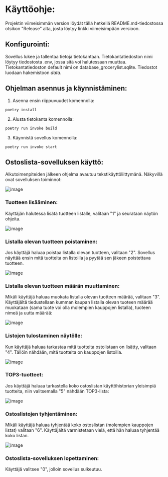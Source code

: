 # Käyttöohje:
Projektin viimeisimmän version löydät tällä hetkellä README.md-tiedostossa otsikon "Release" alta, josta löytyy linkki viimeisimpään versioon.

## Konfigurointi:
Sovellus lukee ja tallentaa tietoja tietokantaan. Tietokantatiedoston nimi löytyy tiedostosta .env, jossa sitä voi
halutessaan muuttaa. Tietokantatiedoston default nimi on database_grocerylist.sqlite. Tiedostot luodaan hakemistoon *data*.

## Ohjelman asennus ja käynnistäminen:
1. Asenna ensin riippuvuudet komennolla:
```
poetry install
```
2. Alusta tietokanta komennolla:
```
poetry run invoke build
```
3. Käynnistä sovellus komennolla:
```
poetry run invoke start
```
## Ostoslista-sovelluksen käyttö:
Alkutoimenpiteiden jälkeen ohjelma avautuu tekstikäyttöliittymänä. Näkyvillä ovat sovelluksen toiminnot:

![image](https://user-images.githubusercontent.com/78747844/206838492-c7619351-180e-453c-81e3-45684a0a5520.png)

### Tuotteen lisääminen:
Käyttäjän halutessa lisätä tuotteen listalle, valitaan "1" ja seurataan näytön ohjeita. 

![image](https://user-images.githubusercontent.com/78747844/206839136-d59b2a40-bcca-4689-bb1e-d87a40ab3af9.png)

### Listalla olevan tuotteen poistaminen:
Jos käyttäjä haluaa poistaa listalla olevan tuotteen, valitaan "2". Sovellus näyttää ensin mitä tuotteita on listoilla ja pyytää sen jäkeen poistettava tuotteen.

![image](https://user-images.githubusercontent.com/78747844/206840671-b12b3cdd-0267-4619-a5e9-028e6f216732.png)


### Listalla olevan tuotteen määrän muuttaminen:
Mikäli käyttäjä haluaa muokata listalla olevan tuotteen määrää, valitaan "3". Käyttäjältä tiedustellaan kumman kaupan listalla olevan tuoteen määrää
muokataan (sama tuote voi olla molempien kauppojen listalla), tuoteen nimeä ja uutta määrää: 

![image](https://user-images.githubusercontent.com/78747844/206839805-bdb9858b-e885-4473-92cb-1b96103bc883.png)


### Listojen tulostaminen näytölle:
Kun käyttäjä haluaa tarkastaa mitä tuotteita ostolistaan on lisätty, valitaan "4". Tällöin nähdään, mitä tuotteita on kauppojen listoilla.

![image](https://user-images.githubusercontent.com/78747844/206840425-ce8ed3b4-7630-445d-8e33-debcdf2c9187.png)


### TOP3-tuotteet:
Jos käyttäjä haluaa tarkastella koko ostoslistan käyttöhistorian yleisimpiä tuotteita, niin valitsemalla "5" nähdään TOP3-lista:

![image](https://user-images.githubusercontent.com/78747844/206840017-726e4136-3e41-4330-a2ae-0c8c584db77c.png)

### Ostoslistojen tyhjentäminen:
Mikäli käyttäjä haluaa tyhjentää koko ostoslistan (molempien kauppojen listat) valitaan "6". Käyttäjältä varmistetaan vielä, että hän haluaa tyhjentää koko listan.

![image](https://user-images.githubusercontent.com/78747844/206840209-5b8dcb52-7917-4819-bb81-c07dd2c5b91c.png)

### Ostoslista-sovelluksen lopettaminen:
Käyttäjä valitsee "0", jolloin sovellus sulkeutuu.


